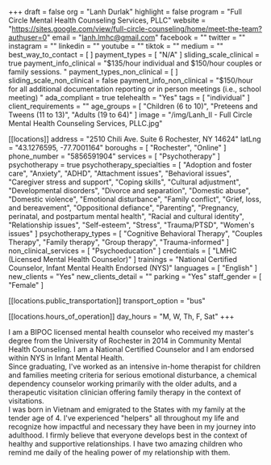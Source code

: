 +++
draft = false
org = "Lanh Durlak"
highlight = false
program = "Full Circle Mental Health Counseling Services, PLLC"
website = "https://sites.google.com/view/full-circle-counseling/home/meet-the-team?authuser=0"
email = "lanh.lmhc@gmail.com"
facebook = ""
twitter = ""
instagram = ""
linkedin = ""
youtube = ""
tiktok = ""
medium = ""
best_way_to_contact = [ ]
payment_types = [ "N/A" ]
sliding_scale_clinical = true
payment_info_clinical = "$135/hour individual and $150/hour couples or family sessions. "
payment_types_non_clinical = [ ]
sliding_scale_non_clinical = false
payment_info_non_clinical = "$150/hour for all additional documentation reporting or in person meetings (i.e., school meeting) "
ada_compliant = true
telehealth = "Yes"
tags = [ "individual" ]
client_requirements = ""
age_groups = [
  "Children (6 to 10)",
  "Preteens and Tweens (11 to 13)",
  "Adults (19 to 64)"
]
image = "/img/Lanh_II - Full Circle Mental Health Counseling Services, PLLC.jpg"

[[locations]]
address = "2510 Chili Ave. Suite 6 Rochester, NY 14624"
latLng = "43.1276595, -77.7001164"
boroughs = [ "Rochester", "Online" ]
phone_number = "5856591904"
services = [ "Psychotherapy" ]
psychotherapy = true
psychotherapy_specialties = [
  "Adoption and foster care",
  "Anxiety",
  "ADHD",
  "Attachment issues",
  "Behavioral issues",
  "Caregiver stress and support",
  "Coping skills",
  "Cultural adjustment",
  "Developmental disorders",
  "Divorce and separation",
  "Domestic abuse",
  "Domestic violence",
  "Emotional disturbance",
  "Family conflict",
  "Grief, loss, and bereavement",
  "Oppositional defiance",
  "Parenting",
  "Pregnancy, perinatal, and postpartum mental health",
  "Racial and cultural identity",
  "Relationship issues",
  "Self-esteem",
  "Stress",
  "Trauma/PTSD",
  "Women's issues"
]
psychotherapy_types = [
  "Cognitive Behavioral Therapy",
  "Couples Therapy",
  "Family therapy",
  "Group therapy",
  "Trauma-informed"
]
non_clinical_services = [ "Psychoeducation" ]
credentials = [ "LMHC (Licensed Mental Health Counselor)" ]
trainings = "National Certified Counselor, Infant Mental Health Endorsed (NYS)"
languages = [ "English" ]
new_clients = "Yes"
new_clients_detail = ""
parking = "Yes"
staff_gender = [ "Female" ]

  [[locations.public_transportation]]
  transport_option = "bus"

  [[locations.hours_of_operation]]
  day_hours = "M, W, Th, F, Sat"
+++

I am a BIPOC licensed mental health counselor who received my master's degree from the University of Rochester in 2014 in Community Mental Health Counseling. I am a National Certified Counselor and I am endorsed within NYS in Infant Mental Health. <br>
Since graduating, I've worked as an intensive in-home therapist for children and families meeting criteria for serious emotional disturbance, a chemical dependency counselor working primarily with the older adults, and a therapeutic visitation clinician offering family therapy in the context of visitations. <br>
I was born in Vietnam and emigrated to the States with my family at the tender age of 4. I've experienced "helpers" all throughout my life and recognize how impactful and necessary they have been in my journey into adulthood. I firmly believe that everyone develops best in the context of healthy and supportive relationships. I have two amazing children who remind me daily of the healing power of my relationship with them. <br>
